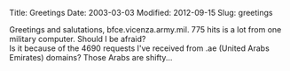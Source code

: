 Title: Greetings
Date: 2003-03-03
Modified: 2012-09-15
Slug: greetings

Greetings and salutations, bfce.vicenza.army.mil. 775 hits is a lot from one military computer. Should I be afraid?<br />
Is it because of the 4690 requests I've received from .ae (United Arabs Emirates) domains? Those Arabs are shifty...
